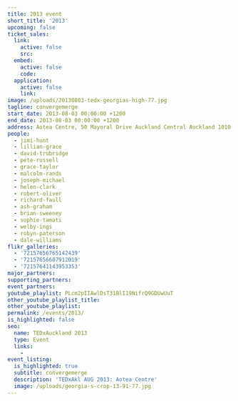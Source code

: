 ```yaml
---
title: 2013 event
short_title: '2013'
upcoming: false
ticket_sales:
  link:
    active: false
    src:
  embed:
    active: false
    code:
  application:
    active: false
    link:
image: /uploads/20130803-tedx-georgias-high-77.jpg
tagline: convergemerge
start_date: 2013-08-03 00:00:00 +1200
end_date: 2013-08-03 00:00:00 +1200
address: Aotea Centre, 50 Mayoral Drive Auckland Central Auckland 1010
people:
  - jimi-hunt
  - lillian-grace
  - david-trubridge
  - pete-russell
  - grace-taylor
  - malcolm-rands
  - joseph-michael
  - helen-clark
  - robert-oliver
  - richard-faull
  - ash-graham
  - brian-sweeney
  - sophie-tamati
  - welby-ings
  - robyn-paterson
  - dale-williams
flikr_galleries:
  - '72157656765142439'
  - '72157656607912019'
  - '72157641143953353'
major_partners:
supporting_partners:
event_partners:
youtube_playlist: PLcm2pIIAwlDsT31BlI19NifrQ9GDUwUuT
other_youtube_playlist_title:
other_youtube_playlist:
permalink: /events/2013/
is_highlighted: false
seo:
  name: TEDxAuckland 2013
  type: Event
  links:
    -
event_listing:
  is_highlighted: true
  subtitle: convergemerge
  description: 'TEDxAkl AUG 2013: Aotea Centre'
  image: /uploads/georgia-s-crop-13-91-77.jpg
---
```

